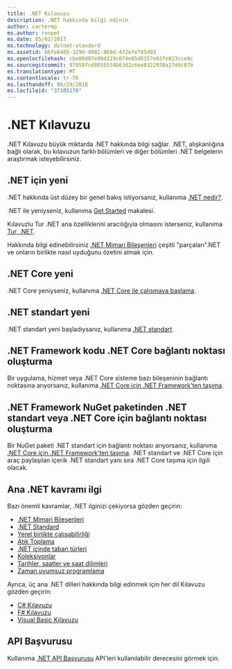 ```yaml
---
title: .NET Kılavuzu
description: .NET hakkında bilgi edinin.
author: cartermp
ms.author: ronpet
ms.date: 05/02/2017
ms.technology: dotnet-standard
ms.assetid: bbfe6465-329d-4982-869d-472e7ef85d93
ms.openlocfilehash: cbe08d87e90d319c074e85d0157e62fe023cce8c
ms.sourcegitcommit: 979597cd8055534b63d2c6ee8322938a27d0c87b
ms.translationtype: MT
ms.contentlocale: tr-TR
ms.lasthandoff: 06/29/2018
ms.locfileid: "37105178"
---
```

# <a name="net-guide"></a>.NET Kılavuzu

.NET Kılavuzu büyük miktarda .NET hakkında bilgi sağlar.  .NET, alışkanlığına bağlı olarak, bu kılavuzun farklı bölümleri ve diğer bölümleri .NET belgelerin araştırmak isteyebilirsiniz.

## <a name="new-to-net"></a>.NET için yeni

.NET hakkında üst düzey bir genel bakış istiyorsanız, kullanıma [.NET nedir?](https://www.microsoft.com/net/learn/what-is-dotnet).

.NET ile yeniyseniz, kullanıma [Get Started](get-started.md) makalesi.

Kılavuzlu Tur .NET ana özelliklerini aracılığıyla olmasını isterseniz, kullanıma [Tur, .NET](tour.md).

Hakkında bilgi edinebilirsiniz [.NET Mimari Bileşenleri](components.md) çeşitli "parçaları".NET ve onların birlikte nasıl uyduğunu özetini almak için.

## <a name="new-to-net-core"></a>.NET Core yeni

.NET Core yeniyseniz, kullanıma [.NET Core ile çalışmaya başlama](../core/get-started.md).

## <a name="new-to-net-standard"></a>.NET standart yeni

.NET standart yeni başladıysanız, kullanıma [.NET standart](net-standard.md).

## <a name="porting-net-framework-code-to-net-core"></a>.NET Framework kodu .NET Core bağlantı noktası oluşturma

Bir uygulama, hizmet veya .NET Core sisteme bazı bileşeninin bağlantı noktasına arıyorsanız, kullanıma [.NET Core için .NET Framework'ten taşıma](../core/porting/index.md).

## <a name="porting-a-nuget-package-from-net-framework-to-net-standard-or-net-core"></a>.NET Framework NuGet paketinden .NET standart veya .NET Core için bağlantı noktası oluşturma

Bir NuGet paketi .NET standart için bağlantı noktası arıyorsanız, kullanıma [.NET Core için .NET Framework'ten taşıma](../core/porting/index.md).  .NET standart ve .NET Core için araç paylaşılan içerik .NET standart yanı sıra .NET Core taşıma için ilgili olacak.

## <a name="interested-in-major-net-concepts"></a>Ana .NET kavramı ilgi

Bazı önemli kavramlar, .NET ilginizi çekiyorsa gözden geçirin:

* [.NET Mimari Bileşenleri](components.md)
* [.NET Standard](net-standard.md)
* [Yerel birlikte çalışabilirliği](native-interop.md)
* [Atık Toplama](garbagecollection/index.md)
* [.NET içinde taban türleri](base-types/index.md)
* [Koleksiyonlar](collections/index.md)
* [Tarihler, saatler ve saat dilimleri](datetime/index.md)
* [Zaman uyumsuz programlama](async.md)

Ayrıca, üç ana .NET dilleri hakkında bilgi edinmek için her dil Kılavuzu gözden geçirin:

* [C# Kılavuzu](../csharp/index.md)
* [F# Kılavuzu](../fsharp/index.md)
* [Visual Basic Kılavuzu](../visual-basic/index.md)

## <a name="api-reference"></a>API Başvurusu

Kullanıma [.NET API Başvurusu](../../api/index.md) API'leri kullanılabilir derecesini görmek için.
